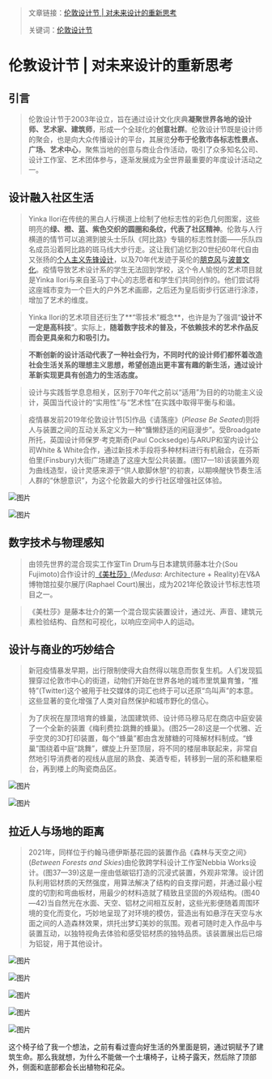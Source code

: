 > 文章链接：[伦敦设计节 | 对未来设计的重新思考](https://mp.weixin.qq.com/s/X2bCkqLI1kTGe3UJFNUbpw)
>
> 关键词：[伦敦设计节](https://www.londondesignfestival.com/)

# 伦敦设计节 | 对未来设计的重新思考

## 引言

> 伦敦设计节于2003年设立，旨在通过设计文化庆典**凝聚世界各地的设计师、艺术家、建筑师**，形成一个全球化的**创意社群**。伦敦设计节既是设计师的聚会，也是向大众传播设计的平台，其展览**分布于伦敦市各标志性景点、广场、艺术中心**，聚焦当地的创意与商业合作活动，吸引了众多知名公司、设计工作室、艺术团体参与，逐渐发展成为全世界最重要的年度设计活动之一。



## 设计融入社区生活

> Yinka Ilori在传统的黑白人行横道上绘制了他标志性的彩色几何图案，这些明亮的**绿、橙、蓝、紫色交织的圆圈和条纹，代表了社区精神**。伦敦与人行横道的情节可以追溯到披头士乐队《阿比路》专辑的标志性封面——乐队四名成员沿着阿比路的斑马线大步行走。这让我们追忆到20世纪60年代自由又张扬的[个人主义先锋设计](https://zhuanlan.zhihu.com/p/77392680)，以及70年代发迹于英伦的[朋克风](https://zh.wikipedia.org/wiki/%E9%BE%90%E5%85%8B%E6%96%87%E5%8C%96)与[波普文化](https://zh.wikipedia.org/wiki/%E6%B3%A2%E6%99%AE%E8%97%9D%E8%A1%93)。疫情导致艺术设计系的学生无法回到学校，这个令人愉悦的艺术项目就是Yinka Ilori与来自圣马丁中心的志愿者和学生们共同创作的。他们尝试将这座城市变为一个巨大的户外艺术画廊，之后还为皇后街步行区进行涂漆，增加了艺术的维度。

> Yinka Ilori的艺术项目还衍生了**“零技术”概念**，也许是为了强调“**设计不一定是高科技**”。实际上，**随着数字技术的普及，不依赖技术的艺术作品反而会更具亲和力和吸引力。**

> **不断创新的设计活动代表了一种社会行为，不同时代的设计师们都怀着改造社会生活关系的理想主义思想，希望创造出更丰富有趣的新生活，通过设计革新实现更具有创造力的生活态度。**

> 设计与实践哲学息息相关，区别于70年代之前以“适用”为目的的功能主义设计，英国当代设计的“实用性”与“艺术性”在实践中取得平衡与和谐。

> 疫情暴发前2019年伦敦设计节[5]作品《请落座》(*Please Be Seated*)则将人与装置之间的互动关系定义为一种“慵懒舒适的闲庭漫步”。受Broadgate所托，英国设计师保罗·考克斯奇(Paul Cocksedge)与ARUP和室内设计公司White & White合作，通过新技术手段将多种材料进行有机融合，在芬斯伯里(Finsbury)大街广场建造了这座大型公共装置。(图17—18)该装置外观为曲线造型，设计灵感来源于“供人歇脚休憩”的初衷，以期唤醒快节奏生活人群的“休憩意识”，为这个伦敦最大的步行社区增强社区体验。

![图片](https://mmbiz.qpic.cn/mmbiz_png/GRQJ80yHRkvia5QTdN5qVIpmRj7zIUJ9YCVPPbkwgUJWMQUE70yFYHUBScPTMpp3KBUsfKBgKicog3hn3Bc2DIqg/640?wx_fmt=png&wxfrom=5&wx_lazy=1&wx_co=1)

![图片](https://mmbiz.qpic.cn/mmbiz_png/GRQJ80yHRkvia5QTdN5qVIpmRj7zIUJ9YQUmkd7oBcIu1Nxia7ibHAAeU3scWOAofaNptiak06WCENUGHMhmPpZ1Iw/640?wx_fmt=png&wxfrom=5&wx_lazy=1&wx_co=1)

## 数字技术与物理感知

> 由领先世界的混合现实工作室Tin Drum与日本建筑师藤本壮介(Sou Fujimoto)合作设计的[《美杜莎》](https://www.dezeen.com/2021/09/19/medusa-sou-fujimoto-virtual-reality-installation-london-design-festival/)(*Medusa*: Architecture + Reality)在V&A博物馆拉斐尔展厅(Raphael Court)展出，成为2021年伦敦设计节标志性项目之一。

> 《美杜莎》是藤本壮介的第一个混合现实装置设计，通过光、声音、建筑元素检验结构、自然和可视化，以响应空间中人的运动。

## 设计与商业的巧妙结合

> 新冠疫情暴发早期，出行限制使得大自然得以喘息而恢复生机。人们发现狐狸穿过伦敦市中心的街道，动物们开始在世界各地的城市里筑巢育雏，“推特”(Twitter)这个被用于社交媒体的词汇也终于可以还原“鸟叫声”的本意。这些显著的变化增强了人类对自然保护和城市野化的信心。

> 为了庆祝在屋顶培育的蜂巢，法国建筑师、设计师马穆马尼在商店中庭安装了一个全新的装置《梅利费拉:跳舞的蜂巢》。(图25—28)这是一个优雅、近乎空灵的3D打印装置，每个“蜂巢”都由含发酵糖的可降解材料制成。“蜂巢”围绕着中庭“跳舞”，螺旋上升至顶层，将不同的楼层串联起来，非常自然地引导消费者的视线从底层的熟食、美酒专柜，转移到一层的茶和糖果柜台，再到楼上的陶瓷商品区。

![图片](https://mmbiz.qpic.cn/mmbiz_png/GRQJ80yHRkvia5QTdN5qVIpmRj7zIUJ9YxzHlNc0iaExVOSQbnibDeS1IqxH3H8GZ9x3eXQ2eFNqmsZxjZRxsLqEA/640?wx_fmt=png&wxfrom=5&wx_lazy=1&wx_co=1)

![图片](https://mmbiz.qpic.cn/mmbiz_png/GRQJ80yHRkvia5QTdN5qVIpmRj7zIUJ9YY5bntEZ6B3STboRsnZgkkvEDk42s36T82qlQyshtPKfACPOnso7QwQ/640?wx_fmt=png&wxfrom=5&wx_lazy=1&wx_co=1)

## 拉近人与场地的距离

> 2021年，同样位于约翰马德伊斯基花园的装置作品《森林与天空之间》(*Between Forests and Skies*)由伦敦跨学科设计工作室Nebbia Works设计。(图37—39)这是一座由低碳铝打造的沉浸式装置，外观非常薄。设计团队利用铝材质的天然强度，用算法解决了结构的自支撑问题，并通过最小程度的切割和弯曲板材，用最少的材料造就了精致且坚固的外观结构。(图40—42)当自然光在水面、天空、铝材之间相互反射，这些光影便随着周围环境的变化而变化，巧妙地呈现了对环境的模仿，营造出有如悬浮在天空与水面之间的人造森林效果，烘托出梦幻美妙的氛围。观者可随时走入作品中与装置互动，以独特视角去体验和感受铝材质的独特品质。该装置展出后已熔为铝锭，用于其他设计。

![图片](https://mmbiz.qpic.cn/mmbiz_png/GRQJ80yHRkvia5QTdN5qVIpmRj7zIUJ9YQpKFs8JUAXsDzvMfUiaGcXrM2Z099PHaanDbqc3PUuP8DIndtRbemlQ/640?wx_fmt=png&wxfrom=5&wx_lazy=1&wx_co=1)

![图片](https://mmbiz.qpic.cn/mmbiz_png/GRQJ80yHRkvia5QTdN5qVIpmRj7zIUJ9YU3NLlwpeeorPXzl2hFaBHZzbAA5S1zVLRIyRM6JKm9ezB4PaND65YA/640?wx_fmt=png&wxfrom=5&wx_lazy=1&wx_co=1)

![图片](https://mmbiz.qpic.cn/mmbiz_png/GRQJ80yHRkvia5QTdN5qVIpmRj7zIUJ9YiaKx2za32lMsZkUfXZeR8uicsHeE3BNH5Q1eqh1AyPYesDRqKG8pNEvA/640?wx_fmt=png&wxfrom=5&wx_lazy=1&wx_co=1)

![图片](https://mmbiz.qpic.cn/mmbiz_png/GRQJ80yHRkvia5QTdN5qVIpmRj7zIUJ9YkiaMBmvbWOE5UOlrCmN9pPwynb4fmeOAQv5icL84j2BobwicCeWsfZrZg/640?wx_fmt=png&wxfrom=5&wx_lazy=1&wx_co=1)

![图片](https://mmbiz.qpic.cn/mmbiz_png/GRQJ80yHRkvia5QTdN5qVIpmRj7zIUJ9YgyCe0DkQFJ382IDEB90icRpIE5QciciaSYugYmNlsibVOqPfHQ8F4gMoJQ/640?wx_fmt=png&wxfrom=5&wx_lazy=1&wx_co=1)

这个椅子给了我一个想法，之前有看过壹向好生活的外里面是铜，通过铜赋予了建筑生命。那么我就想，为什么不能做一个土壤椅子，让椅子露天，然后除了顶部外，侧面和底部都会长出植物和花朵。